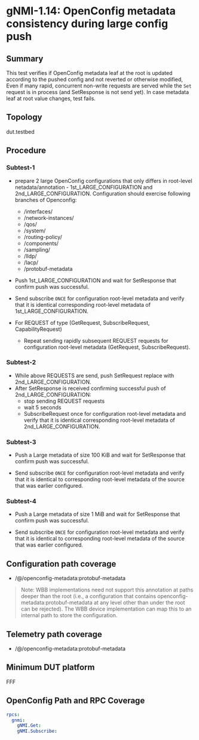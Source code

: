 # gNMI-1.14: OpenConfig metadata consistency during large config push

## Summary
This test verifies if OpenConfig metadata leaf at the root is updated according to
the pushed config and not reverted or otherwise modified, Even if many rapid,
concurrent non-write requests are served while the `Set` request is in
process (and SetResponse is not send yet).
In case metadata leaf at root value changes, test fails.

## Topology
dut.testbed

## Procedure
### Subtest-1

* prepare 2 large OpenConfig configurations that only differs in root-level netadata/annotation - 1st_LARGE_CONFIGURATION and 2nd_LARGE_CONFIGURATION. Configuration should exercise following branches of Openconfig:
  *  /interfaces/
  *  /network-instances/
  *  /qos/
  *  /system/
  *  /routing-policy/
  *  /components/
  *  /sampling/
  *  /lldp/
  *  /lacp/
  *  /protobuf-metadata

* Push 1st_LARGE_CONFIGURATION and wait for SetResponse that confirm push was successful.
* Send subscribe `ONCE` for configuration root-level metadata and verify that it is identical corresponding root-level metadata of 1st_LARGE_CONFIGURATION.
* For REQUEST of type (GetRequest, SubscribeRequest, CapabilityRequest)
  * Repeat sending rapidly subsequent REQUEST requests for configuration
    root-level metadata (GetRequest, SubscribeRequest).
### Subtest-2

  * While above REQUESTS are send, push SetRequest replace with 2nd_LARGE_CONFIGURATION.
  * After SetResponse is received confirming successful push of 2nd_LARGE_CONFIGURATION:
    * stop sending REQUEST requests
    * wait 5 seconds
    * SubscribeRequest once for configuration root-level metadata and verify
      that it is identical corresponding root-level metadata of
      2nd_LARGE_CONFIGURATION.
### Subtest-3

* Push a Large metadata of size 100 KiB and wait for SetResponse that confirm push was successful.

* Send subscribe `ONCE` for configuration root-level metadata and verify that it
  is identical to corresponding root-level metadata of the source that was
  earlier configured.
### Subtest-4

* Push a Large metadata of size 1 MiB and wait for SetResponse that confirm push was successful.

* Send subscribe `ONCE` for configuration root-level metadata and verify that it
  is identical to corresponding root-level metadata of the source that was
  earlier configured.


## Configuration path coverage
* /@/openconfig-metadata:protobuf-metadata

> Note: WBB implementations need not support this annotation at paths deeper
> than the root (i.e., a configuration that contains
> openconfig-metadata:protobuf-metadata at any level other than under the root
> can be rejected). The WBB device implementation can map this to an internal
> path to store the configuration.

## Telemetry path coverage
* /@/openconfig-metadata:protobuf-metadata

## Minimum DUT platform
FFF

## OpenConfig Path and RPC Coverage

```yaml
rpcs:
  gnmi:
    gNMI.Get:
    gNMI.Subscribe:

```
